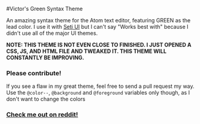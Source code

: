 #Victor's Green Syntax Theme

An amazing syntax theme for the Atom text editor, featuring GREEN as the lead color. I use it with [Seti UI](https://atom.io/themes/seti-ui) but I can't say "Works best with" because I didn't use all of the major UI themes.

**NOTE: THIS THEME IS NOT EVEN CLOSE TO FINISHED. I JUST OPENED A CSS, JS, AND HTML FILE AND TWEAKED IT. THIS THEME WILL CONSTANTLY BE IMPROVING.**

### Please contribute!

If you see a flaw in my great theme, feel free to send a pull request my way. Use the `@color--`, `@background` and `@foreground` variables only though, as I don't want to change the colors

### [Check me out on reddit!](https://reddit.com/u/-victorisawesome-/)

